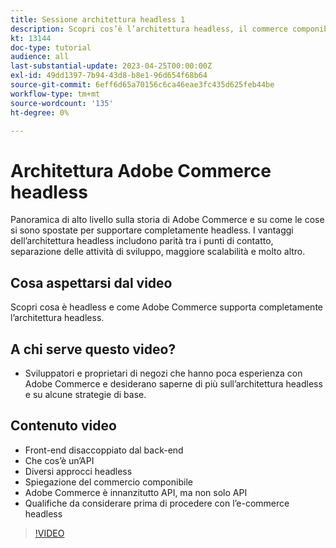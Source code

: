 ```yaml
---
title: Sessione architettura headless 1
description: Scopri cos’è l’architettura headless, il commerce componibile e le esperienze personalizzate
kt: 13144
doc-type: tutorial
audience: all
last-substantial-update: 2023-04-25T00:00:00Z
exl-id: 49dd1397-7b94-43d8-b8e1-96d654f68b64
source-git-commit: 6eff6d65a70156c6ca46eae3fc435d625feb44be
workflow-type: tm+mt
source-wordcount: '135'
ht-degree: 0%

---
```


# Architettura Adobe Commerce headless

Panoramica di alto livello sulla storia di Adobe Commerce e su come le cose si sono spostate per supportare completamente headless.  I vantaggi dell’architettura headless includono parità tra i punti di contatto, separazione delle attività di sviluppo, maggiore scalabilità e molto altro.

## Cosa aspettarsi dal video

Scopri cosa è headless e come Adobe Commerce supporta completamente l’architettura headless.

## A chi serve questo video?

* Sviluppatori e proprietari di negozi che hanno poca esperienza con Adobe Commerce e desiderano saperne di più sull’architettura headless e su alcune strategie di base.

## Contenuto video

* Front-end disaccoppiato dal back-end
* Che cos’è un’API
* Diversi approcci headless
* Spiegazione del commercio componibile
* Adobe Commerce è innanzitutto API, ma non solo API
* Qualifiche da considerare prima di procedere con l’e-commerce headless

>[!VIDEO](https://video.tv.adobe.com/v/3418862?learn=on)
